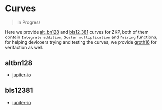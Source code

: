 # Curves

> In Progress

Here we provide [alt\_bn128][alt_bn128] and [bls12\_381][bls12_381] curves for ZKP, both of 
them contain `Integrate addition`, `Scalar multiplication` and `Pairing` functions, for helping 
devlopers trying and testing the curves, we provide [groth16][groth16] for verifaction as well.

## altbn128

+ [jupiter-io][jupiter-io]

## bls12381

+ [jupiter-io][jupiter-io]

[alt_bn128]: https://github.com/zcash-hackworks/bn
[bls12_381]: https://github.com/zkcrypto/bls12_381
[groth16]: http://www.zeroknowledgeblog.com/index.php/groth16
[jupiter-io]: https://github.com/patractlabs/jupiter/blob/altbn128/primitives/io/src/lib.rs
